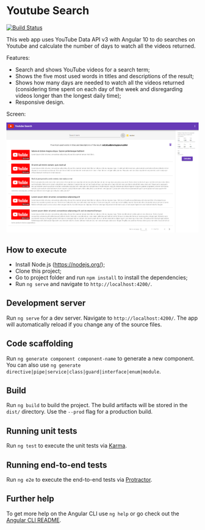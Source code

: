 # Youtube Search

[![Build Status](https://travis-ci.com/angevaldo/youtube-search.svg?branch=master)](https://travis-ci.com/angevaldo/youtube-search)

This web app uses YouTube Data API v3 with Angular 10 to do searches on Youtube and calculate the number of days to watch all the videos returned.

Features:
- Search and shows YouTube videos for a search term;
- Shows the five most used words in titles and descriptions of the result;
- Shows how many days are needed to watch all the videos returned (considering time spent on each day of the week and disregarding videos longer than the longest daily time);
- Responsive design.

Screen:

![print](https://github.com/angevaldo/youtube-search/blob/master/src/assets/images/print.png?raw=true)

## How to execute

- Install Node.js (https://nodejs.org/);
- Clone this project;
- Go to project folder and run `npm install` to install the dependencies;
- Run `ng serve` and navigate to `http://localhost:4200/`.

## Development server

Run `ng serve` for a dev server. Navigate to `http://localhost:4200/`. The app will automatically reload if you change any of the source files.

## Code scaffolding

Run `ng generate component component-name` to generate a new component. You can also use `ng generate directive|pipe|service|class|guard|interface|enum|module`.

## Build

Run `ng build` to build the project. The build artifacts will be stored in the `dist/` directory. Use the `--prod` flag for a production build.

## Running unit tests

Run `ng test` to execute the unit tests via [Karma](https://karma-runner.github.io).

## Running end-to-end tests

Run `ng e2e` to execute the end-to-end tests via [Protractor](http://www.protractortest.org/).

## Further help

To get more help on the Angular CLI use `ng help` or go check out the [Angular CLI README](https://github.com/angular/angular-cli/blob/master/README.md).
